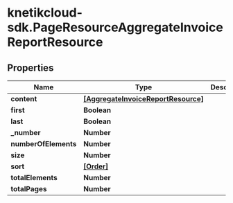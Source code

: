 # knetikcloud-sdk.PageResourceAggregateInvoiceReportResource

## Properties
Name | Type | Description | Notes
------------ | ------------- | ------------- | -------------
**content** | [**[AggregateInvoiceReportResource]**](AggregateInvoiceReportResource.md) |  | [optional] 
**first** | **Boolean** |  | [optional] 
**last** | **Boolean** |  | [optional] 
**_number** | **Number** |  | [optional] 
**numberOfElements** | **Number** |  | [optional] 
**size** | **Number** |  | [optional] 
**sort** | [**[Order]**](Order.md) |  | [optional] 
**totalElements** | **Number** |  | [optional] 
**totalPages** | **Number** |  | [optional] 


